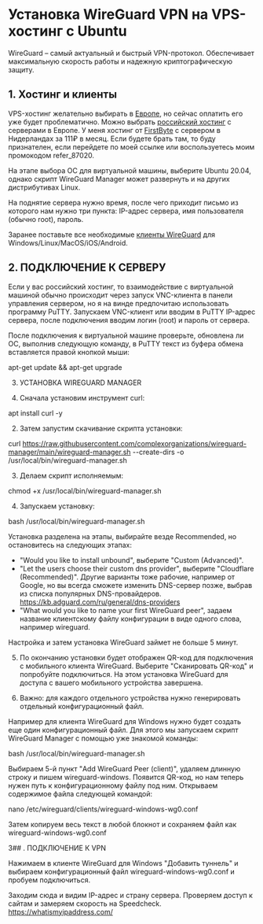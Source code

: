 # Установка WireGuard VPN на VPS-хостинг с Ubuntu

WireGuard – самый актуальный и быстрый VPN-протокол. Обеспечивает максимальную скорость работы и надежную криптографическую защиту.

## 1. Хостинг и клиенты

VPS-хостинг желательно выбирать в [Европе](https://ru.hostings.info/filters/europe-hosting/vps-vds
), но сейчас оплатить его уже будет проблематично. Можно выбрать [российский хостинг](https://ru.hostings.info/filters/russia/vps-vds) с серверами в Европе. У меня хостинг от [FirstByte](https://firstbyte.ru/?from=87020) с сервером в Нидерландах за 111₽ в месяц. Если будете брать там, то буду признателен, если перейдете по моей ссылке или воспользуетесь моим промокодом refer_87020.

На этапе выбора ОС для виртуальной машины, выберите Ubuntu 20.04, однако скрипт WireGuard Manager может развернуть и на других дистрибутивах Linux.

На поднятие сервера нужно время, после чего приходит письмо из которого нам нужно три пункта: IP-адрес сервера, имя пользователя (обычно root), пароль.

Заранее поставьте все необходимые [клиенты WireGuard](https://www.wireguard.com/install/) для Windows/Linux/MacOS/iOS/Android.

## 2. ПОДКЛЮЧЕНИЕ К СЕРВЕРУ

Если у вас российский хостинг, то взаимодействие с виртуальной машиной обычно происходит через запуск VNC-клиента в панели управления сервером, но я на винде предпочитаю использовать программу PuTTY. Запускаем VNC-клиент или вводим в PuTTY IP-адрес сервера, после подключения вводим логин (root) и пароль от сервера.

После подключения к виртуальной машине проверьте, обновлена ли ОС, выполнив следующую команду, в PuTTY текст из буфера обмена вставляется правой кнопкой мыши:

apt-get update && apt-get upgrade

3. УСТАНОВКА WIREGUARD MANAGER

1. Сначала установим инструмент curl:

apt install curl -y

2. Затем запустим скачивание скрипта установки:

curl https://raw.githubusercontent.com/complexorganizations/wireguard-manager/main/wireguard-manager.sh --create-dirs -o /usr/local/bin/wireguard-manager.sh

3. Делаем скрипт исполняемым:

chmod +x /usr/local/bin/wireguard-manager.sh

4. Запускаем установку:

bash /usr/local/bin/wireguard-manager.sh

Установка разделена на этапы, выбирайте везде Recommended, но остановитесь на следующих этапах:

- "Would you like to install unbound", выберите "Custom (Advanced)".
- "Let the users choose their custom dns provider", выберите "Cloudflare (Recommended)". Другие варианты тоже рабочие, например от Google, но вы всегда сможете изменить DNS-сервер позже, выбрав из списка популярных DNS-провайдеров. https://kb.adguard.com/ru/general/dns-providers
- "What would you like to name your first WireGuard peer", задаем название клиентскому файлу конфигурации в виде одного слова, например wireguard.

Настройка и затем установка WireGuard займет не больше 5 минут.

5. По окончанию установки будет отображен QR-код для подключения с мобильного клиента WireGuard. Выберите "Сканировать QR-код" и попробуйте подключиться. На этом установка WireGuard для доступа с вашего мобильного устройства завершена.

6. Важно: для каждого отдельного устройства нужно генерировать отдельный конфигурационный файл.

Например для клиента WireGuard для Windows нужно будет создать еще один конфигурационный файл. Для этого мы запускаем скрипт WireGuard Manager с помощью уже знакомой команды:

bash /usr/local/bin/wireguard-manager.sh

Выбираем 5-й пункт "Add WireGuard Peer (client)", удаляем длинную строку и пишем wireguard-windows. Появится QR-код, но нам теперь нужен путь к конфигурационному файлу под ним. Открываем содержимое файла следующей командой:

nano /etc/wireguard/clients/wireguard-windows-wg0.conf

Затем копируем весь текст в любой блокнот и сохраняем файл как wireguard-windows-wg0.conf

3## . ПОДКЛЮЧЕНИЕ К VPN

Нажимаем в клиенте WireGuard для Windows "Добавить туннель" и выбираем конфигурационный файл wireguard-windows-wg0.conf и пробуем подключиться.

Заходим сюда и видим IP-адрес и страну сервера. Проверяем доступ к сайтам и замеряем скорость на Speedcheck. https://whatismyipaddress.com/
